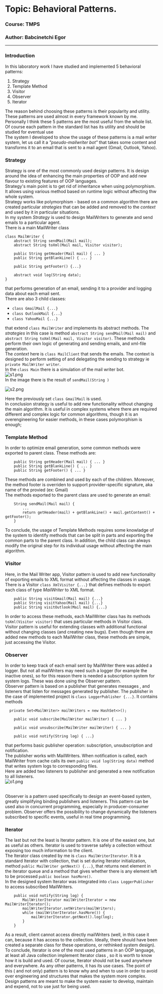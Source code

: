 # Topic: Behavioral Patterns.
### Course: TMPS
### Author: Babcinetchi Egor

----
### Introduction
In this laboratory work I have studied and implemented 5 behavioral patterns:
1. Strategy
2. Template Method
3. Visitor
4. Observer
5. Iterator

The reason behind choosing these patterns is their popularity and utility. These patterns are used 
almost in every framework known by me. Personally I think these 5 patterns are the most useful from the whole list. 
Of course each pattern in the standard list has its utility and should be studied for eventual use
<br>
The system I developed to show the usage of these patterns is a mail writer system, let us call it a *"pseudo-mailwriter bot"*
that takes some content and transforms it to an email that is sent to a mail agent (Gmail, Outlook, Yahoo). 
### Strategy 
Strategy is one of the most commonly used design patterns. It is design around the idea of enhancing the main properties 
of OOP and add new flavour to existing features of OOP languages.
<br> 
Strategy's main point is to get rid of inheritance when using polymorphism. It allows using various method based on runtime 
logic without affecting thw whole system. 
<br>
Strategy works like polymorphism - based on a common algorithm there are created particular *strategies* that can be 
added and removed to the *context* and used by it in particular situations.
<br>
In my system *Strategy* is used to design MailWriters to generate and send emails to a particular agent.
<br>
There is a main MailWriter class 
```
class MailWriter {
    abstract String sendMail(Mail mail);
    abstract String toXml(Mail mail, Visitor visitor);

    public String getHeader(Mail mail) { ... }
    public String getBlankLine() { ... }

    public String getFooter() {...}

    abstract void log(String data);
}
```

that performs generation of an email, sending it to a provider and logging data about each email sent.
<br>
There are also 3 child classes:
* ```class GmailMail {...}```
* ```class OutlookMail {...}```
* ```class YahooMail {...}```

that extend ```class MailWriter``` and implements its abstract methods. The
*strategies* in this case is method ```abstract String sendMail(Mail mail)``` and ```abstract String toXml(Mail mail, Visitor visitor)```.
These methods perform their own logic of generating and sending emails, and xml-file generation.
<br>
The *context* here is ```class MailClient``` that sends the emails. The context is designed to perform setting of and delegating the sending to
strategy ie ```private MailWriter writer```.
<br>
In the ```class Main``` there is a simulation of the mail writer bot. 
<br>
![s1.png](..%2F..%2Fresources%2Fs1.png)
<br>
In the image there is the result of ```sendMail(String )``` 
<br>

![s2.png](..%2F..%2Fresources%2Fs2.png)

Here the previously set ```class GmailMail``` is used.
<br>
In conclusion strategy is useful to add new functionality without changing the main algorithm. It is useful in complex 
systems where there are required different and complex logic for common algorithms, though it is an overengineering for easier
methods, in these cases polymorphism is enough;
### Template Method 
In order to optimize email generation, some common methods were exported to parent class. These methods are:
```
    public String getHeader(Mail mail) { ... }
    public String getBlankLine() { ... }
    public String getFooter() { ... }
```
These methods are combined and used by each of the children. Moreover, the method footer is overriden to support provider-specific 
signature, aka name of the provied (ex: Gmail)
<br>
The methods exported to the parent class are used to generate an email:
```
    String sendMail(Mail mail) {
        ...
        return getHeader(mail) + getBlankLine() + mail.getContent() + getFooter();
    }
```
To conclude, the usage of Template Methods requires some knowladge of the system to identify methods that can be split 
in parts and exporting the common parts to the parent class. In addition, the child class can always modify the original step 
for its individual usage without affecting the main algorithm.
### Visitor
Here, in the Mail Writer app, Visitor pattern is used to add new functionality of exporting emails to XML format without 
affecting the classes in usage.
<br>
There is a Visitor ```class XmlVisitor {...}``` that defines methods to export each class of type *MailWriter* to XML format.
``` 
    public String visitGmail(Mail mail) {...}
    public String visitYahoo(Mail mail) {...}
    public String visitOutlook(Mail mail) {...}
```
In order to access these methods, each MailWriter class has its methods ```toXml(Visitor visitor)``` that uses particular 
methods in Visitor class.
<br>
Visitor pattern is useful for extending classes with additional functional without changing classes (and creating new bugs).
Even though there are added new methods to each MailWriter class, these methods are simple, just accessing the Visitor.
### Observer
In order to keep track of each email sent by MailWriter there was added a logger. But not all mailWriters may need such a 
logger (for example the inactive ones), so for this reason there is needed a subscription system for system logs. These was
done using the Observer pattern.
<br>
Observer pattern is based on a publisher that generates messages , and listeners that listen for messages generated by publisher.
The publisher in the case of implemented project is ```class LoggerPublisher {...}```. It contains methods 
```
  private Set<MailWriter> mailWriters = new HashSet<>();

    public void subscribe(MailWriter mailWriter) { ... }

    public void unsubscribe(MailWriter mailWriter) { ... }

    public void notify(String log) { ...}
```
that performs basic publisher operation: subscription, unsubscription and notification.
<br>
The publisher works with MailWriters. When notification is called, each MailWriter from cache calls its own ```public void log(String data)```
method that writes system logs to corresponding files.
<br>
Here are added two listeners to publisher and generated a new notification to all listeners.
<br>
![o1.png](..%2F..%2Fresources%2Fo1.png)

<br>
Observer is a pattern used specifically to design an event-based system, greatly simplifying binding publishers and listeners.
This pattern can be used also in concurrent programming, especially in producer-consumer problem. Observer offers the possibility to 
change dynamically the listeners subscribed to specific events, useful in real time programming.

### Iterator
The last but not the least is Iterator pattern. It is one of the easiest one, but as useful as others. Iterator is used to
traverse safely a collection without exposing too much information to the client. 
<br>
The Iterator class created by me is ```class MailWriterIterator```. It is a standard Iterator with collection, that is set 
during Iterator initialization, method ```public MailWriter getNext() {...}```, that returns next element in the iterator 
queue and a method that gives whether there is any element left to be processed ```public boolean hasMore()```.
<br>
In the designed system Iterator was integrated into ```class LoggerPublisher``` to access subscribed MailWriters. 
``` 
    public void notify(String log) {
        MailWriterIterator mailWriterIterator = new MailWriterIterator();
        mailWriterIterator.setWriters(mailWriters);
        while (mailWriterIterator.hasMore()) {
            mailWriterIterator.getNext().log(log);
        }
    }
```
As a result, client cannot access directly mailWriters (well, in this case it can, because it has access to the collection. 
Ideally, there should have been created a separate class for these operations, or rethinked system design).
<br>
To conclude, Iterator is one of the most used patterns in an OOP language, at least all Java collection implement Iterator class
, so it is worth to know how it is build and used. Of course, Iterator should not be sued anywhere and everywhere. As any 
other patterns, it has its use cases. The point of this ( and not only) pattern is to know why and when to use in order 
to avoid over engineering and structures that makes the system more complex. Design patterns are meant to make the system 
easier to develop, maintain and expend, not to use just for being used.


